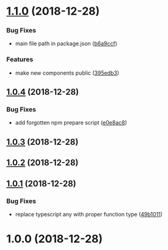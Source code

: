 # [1.1.0](https://github.com/developer239/ui-library-ts/compare/v1.0.4...v1.1.0) (2018-12-28)


### Bug Fixes

* main file path in package.json ([b6a9ccf](https://github.com/developer239/ui-library-ts/commit/b6a9ccf))


### Features

* make new components public ([395edb3](https://github.com/developer239/ui-library-ts/commit/395edb3))

## [1.0.4](https://github.com/developer239/ui-library-ts/compare/v1.0.3...v1.0.4) (2018-12-28)


### Bug Fixes

* add forgotten npm prepare script ([e0e8ac8](https://github.com/developer239/ui-library-ts/commit/e0e8ac8))

## [1.0.3](https://github.com/developer239/ui-library-ts/compare/v1.0.2...v1.0.3) (2018-12-28)

## [1.0.2](https://github.com/developer239/ui-library-ts/compare/v1.0.1...v1.0.2) (2018-12-28)

## [1.0.1](https://github.com/developer239/ui-library-ts/compare/v1.0.0...v1.0.1) (2018-12-28)


### Bug Fixes

* replace typescript any with proper function type ([49b1011](https://github.com/developer239/ui-library-ts/commit/49b1011))

# 1.0.0 (2018-12-28)
